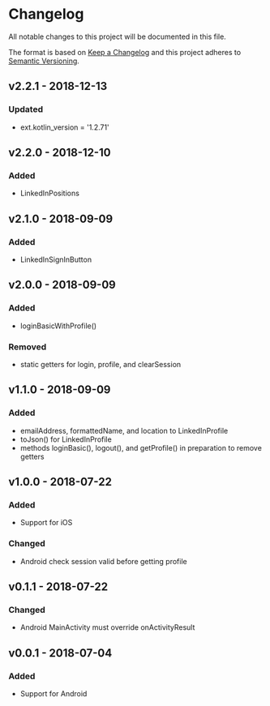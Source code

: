 # Changelog
All notable changes to this project will be documented in this file.

The format is based on [Keep a Changelog](https://keepachangelog.com/en/1.0.0/)
and this project adheres to [Semantic Versioning](https://semver.org/spec/v2.0.0.html).

## v2.2.1 - 2018-12-13
### Updated
- ext.kotlin_version = '1.2.71'

## v2.2.0 - 2018-12-10
### Added
- LinkedInPositions

## v2.1.0 - 2018-09-09
### Added
- LinkedInSignInButton

## v2.0.0 - 2018-09-09
### Added
- loginBasicWithProfile()

### Removed
- static getters for login, profile, and clearSession

## v1.1.0 - 2018-09-09
### Added
- emailAddress, formattedName, and location to LinkedInProfile
- toJson() for LinkedInProfile
- methods loginBasic(), logout(), and getProfile() in preparation to remove getters

## v1.0.0 - 2018-07-22
### Added
- Support for iOS

### Changed
- Android check session valid before getting profile

## v0.1.1 - 2018-07-22
### Changed
- Android MainActivity must override onActivityResult

## v0.0.1 - 2018-07-04
### Added
- Support for Android